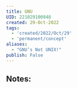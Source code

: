 ```yaml
---
title: GNU
UID: 221029100948
created: 29-Oct-2022
tags:
  - 'created/2022/Oct/29'
  - 'permanent/concept'
aliases:
  - "GNU’s Not UNIX!"
publish: False
---
```

## Notes:




